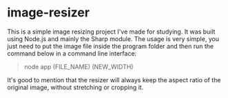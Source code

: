 # image-resizer
This is a simple image resizing project I've made for studying. It was built using Node.js and mainly the Sharp module. The usage is very simple, you just need to put the image file inside the program folder and then run the command below in a command line interface:

> node app (FILE_NAME) (NEW_WIDTH)

It's good to mention that the resizer will always keep the aspect ratio of the original image, without stretching or cropping it.
